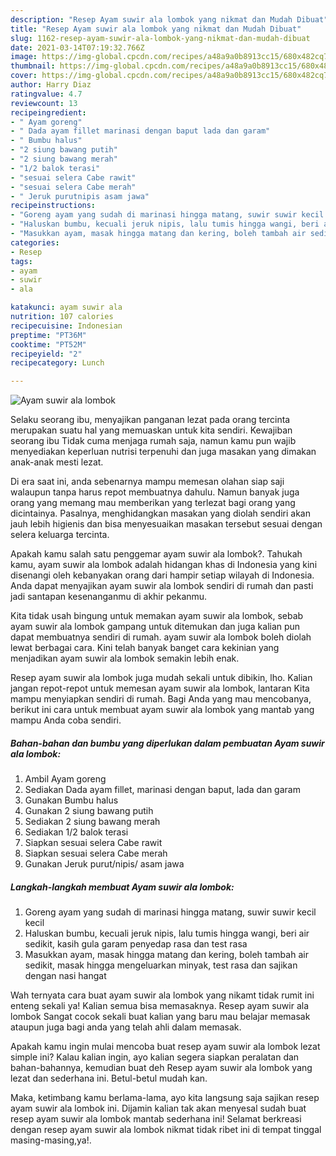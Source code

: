 ```yaml
---
description: "Resep Ayam suwir ala lombok yang nikmat dan Mudah Dibuat"
title: "Resep Ayam suwir ala lombok yang nikmat dan Mudah Dibuat"
slug: 1162-resep-ayam-suwir-ala-lombok-yang-nikmat-dan-mudah-dibuat
date: 2021-03-14T07:19:32.766Z
image: https://img-global.cpcdn.com/recipes/a48a9a0b8913cc15/680x482cq70/ayam-suwir-ala-lombok-foto-resep-utama.jpg
thumbnail: https://img-global.cpcdn.com/recipes/a48a9a0b8913cc15/680x482cq70/ayam-suwir-ala-lombok-foto-resep-utama.jpg
cover: https://img-global.cpcdn.com/recipes/a48a9a0b8913cc15/680x482cq70/ayam-suwir-ala-lombok-foto-resep-utama.jpg
author: Harry Diaz
ratingvalue: 4.7
reviewcount: 13
recipeingredient:
- " Ayam goreng"
- " Dada ayam fillet marinasi dengan baput lada dan garam"
- " Bumbu halus"
- "2 siung bawang putih"
- "2 siung bawang merah"
- "1/2 balok terasi"
- "sesuai selera Cabe rawit"
- "sesuai selera Cabe merah"
- " Jeruk purutnipis asam jawa"
recipeinstructions:
- "Goreng ayam yang sudah di marinasi hingga matang, suwir suwir kecil kecil"
- "Haluskan bumbu, kecuali jeruk nipis, lalu tumis hingga wangi, beri air sedikit, kasih gula garam penyedap rasa dan test rasa"
- "Masukkan ayam, masak hingga matang dan kering, boleh tambah air sedikit, masak hingga mengeluarkan minyak, test rasa dan sajikan dengan nasi hangat"
categories:
- Resep
tags:
- ayam
- suwir
- ala

katakunci: ayam suwir ala 
nutrition: 107 calories
recipecuisine: Indonesian
preptime: "PT36M"
cooktime: "PT52M"
recipeyield: "2"
recipecategory: Lunch

---
```



![Ayam suwir ala lombok](https://img-global.cpcdn.com/recipes/a48a9a0b8913cc15/680x482cq70/ayam-suwir-ala-lombok-foto-resep-utama.jpg)

Selaku seorang ibu, menyajikan panganan lezat pada orang tercinta merupakan suatu hal yang memuaskan untuk kita sendiri. Kewajiban seorang ibu Tidak cuma menjaga rumah saja, namun kamu pun wajib menyediakan keperluan nutrisi terpenuhi dan juga masakan yang dimakan anak-anak mesti lezat.

Di era  saat ini, anda sebenarnya mampu memesan olahan siap saji walaupun tanpa harus repot membuatnya dahulu. Namun banyak juga orang yang memang mau memberikan yang terlezat bagi orang yang dicintainya. Pasalnya, menghidangkan masakan yang diolah sendiri akan jauh lebih higienis dan bisa menyesuaikan masakan tersebut sesuai dengan selera keluarga tercinta. 



Apakah kamu salah satu penggemar ayam suwir ala lombok?. Tahukah kamu, ayam suwir ala lombok adalah hidangan khas di Indonesia yang kini disenangi oleh kebanyakan orang dari hampir setiap wilayah di Indonesia. Anda dapat menyajikan ayam suwir ala lombok sendiri di rumah dan pasti jadi santapan kesenanganmu di akhir pekanmu.

Kita tidak usah bingung untuk memakan ayam suwir ala lombok, sebab ayam suwir ala lombok gampang untuk ditemukan dan juga kalian pun dapat membuatnya sendiri di rumah. ayam suwir ala lombok boleh diolah lewat berbagai cara. Kini telah banyak banget cara kekinian yang menjadikan ayam suwir ala lombok semakin lebih enak.

Resep ayam suwir ala lombok juga mudah sekali untuk dibikin, lho. Kalian jangan repot-repot untuk memesan ayam suwir ala lombok, lantaran Kita mampu menyiapkan sendiri di rumah. Bagi Anda yang mau mencobanya, berikut ini cara untuk membuat ayam suwir ala lombok yang mantab yang mampu Anda coba sendiri.

<!--inarticleads1-->

##### Bahan-bahan dan bumbu yang diperlukan dalam pembuatan Ayam suwir ala lombok:

1. Ambil  Ayam goreng
1. Sediakan  Dada ayam fillet, marinasi dengan baput, lada dan garam
1. Gunakan  Bumbu halus
1. Gunakan 2 siung bawang putih
1. Sediakan 2 siung bawang merah
1. Sediakan 1/2 balok terasi
1. Siapkan sesuai selera Cabe rawit
1. Siapkan sesuai selera Cabe merah
1. Gunakan  Jeruk purut/nipis/ asam jawa




<!--inarticleads2-->

##### Langkah-langkah membuat Ayam suwir ala lombok:

1. Goreng ayam yang sudah di marinasi hingga matang, suwir suwir kecil kecil
1. Haluskan bumbu, kecuali jeruk nipis, lalu tumis hingga wangi, beri air sedikit, kasih gula garam penyedap rasa dan test rasa
1. Masukkan ayam, masak hingga matang dan kering, boleh tambah air sedikit, masak hingga mengeluarkan minyak, test rasa dan sajikan dengan nasi hangat




Wah ternyata cara buat ayam suwir ala lombok yang nikamt tidak rumit ini enteng sekali ya! Kalian semua bisa memasaknya. Resep ayam suwir ala lombok Sangat cocok sekali buat kalian yang baru mau belajar memasak ataupun juga bagi anda yang telah ahli dalam memasak.

Apakah kamu ingin mulai mencoba buat resep ayam suwir ala lombok lezat simple ini? Kalau kalian ingin, ayo kalian segera siapkan peralatan dan bahan-bahannya, kemudian buat deh Resep ayam suwir ala lombok yang lezat dan sederhana ini. Betul-betul mudah kan. 

Maka, ketimbang kamu berlama-lama, ayo kita langsung saja sajikan resep ayam suwir ala lombok ini. Dijamin kalian tak akan menyesal sudah buat resep ayam suwir ala lombok mantab sederhana ini! Selamat berkreasi dengan resep ayam suwir ala lombok nikmat tidak ribet ini di tempat tinggal masing-masing,ya!.

